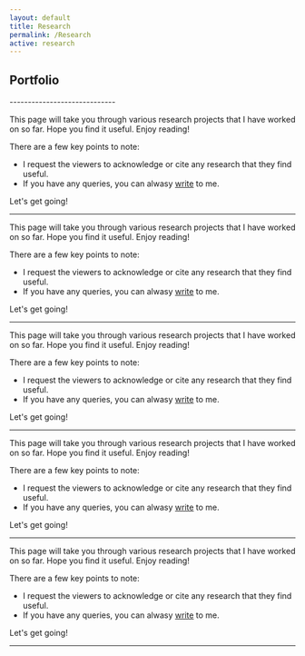 ```yaml
---
layout: default
title: Research
permalink: /Research
active: research
---
```

<div>
  <h2>Portfolio</h2>
</div>
-----------------------------

This page will take you through various research projects that I have worked on so far. Hope you find it useful.
Enjoy reading!

There are a few key points to note:

- I request the viewers to acknowledge or cite any research that they find useful.
- If you have any queries, you can alwasy [write](anubhab@mse.ac.in) to me.

Let's get going!

-----------------------------

This page will take you through various research projects that I have worked on so far. Hope you find it useful.
Enjoy reading!

There are a few key points to note:

- I request the viewers to acknowledge or cite any research that they find useful.
- If you have any queries, you can alwasy [write](anubhab@mse.ac.in) to me.

Let's get going!


-----------------------------

This page will take you through various research projects that I have worked on so far. Hope you find it useful.
Enjoy reading!

There are a few key points to note:

- I request the viewers to acknowledge or cite any research that they find useful.
- If you have any queries, you can alwasy [write](anubhab@mse.ac.in) to me.

Let's get going!

-----------------------------

This page will take you through various research projects that I have worked on so far. Hope you find it useful.
Enjoy reading!

There are a few key points to note:

- I request the viewers to acknowledge or cite any research that they find useful.
- If you have any queries, you can alwasy [write](anubhab@mse.ac.in) to me.


Let's get going!

-----------------------------

This page will take you through various research projects that I have worked on so far. Hope you find it useful.
Enjoy reading!

There are a few key points to note:

- I request the viewers to acknowledge or cite any research that they find useful.
- If you have any queries, you can alwasy [write](anubhab@mse.ac.in) to me.

Let's get going!

-----------------------------
